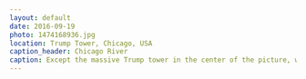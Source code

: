 ```yaml
---
layout: default
date: 2016-09-19
photo: 1474168936.jpg
location: Trump Tower, Chicago, USA
caption_header: Chicago River
caption: Except the massive Trump tower in the center of the picture, what is important there is the river at the bottom. It is the Chicago River. It was a very crucial point for commerce and made the city an important and historical place in the United States.
---
```

